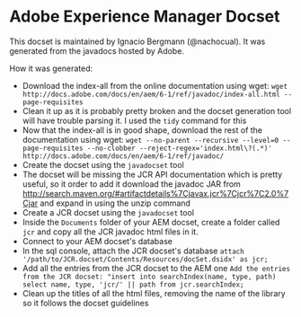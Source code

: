 Adobe Experience Manager Docset
=======================

This docset is maintained by Ignacio Bergmann (@nachocual). It was generated from the javadocs hosted by Adobe.

How it was generated:
* Download the index-all from the online documentation using wget:
 `wget http://docs.adobe.com/docs/en/aem/6-1/ref/javadoc/index-all.html --page-requisites`
* Clean it up as it is probably pretty broken and the docset generation tool will have trouble parsing it. I used the `tidy` command for this
* Now that the index-all is in good shape, download the rest of the documentation using wget: `wget --no-parent --recursive --level=0 --page-requisites --no-clobber --reject-regex='index.html\?(.*)' http://docs.adobe.com/docs/en/aem/6-1/ref/javadoc/`
* Create the docset using the `javadocset` tool
* The docset will be missing the JCR API documentation which is pretty useful, so it order to add it download the javadoc JAR from http://search.maven.org/#artifactdetails%7Cjavax.jcr%7Cjcr%7C2.0%7Cjar and expand in using the unzip command
* Create a JCR docset using the `javadocset` tool
* Inside the `Documents` folder of your AEM docset, create a folder called `jcr` and copy all the JCR javadoc html files in it.
* Connect to your AEM docset's database
* In the sql console, attach the JCR docset's database `attach '/path/to/JCR.docset/Contents/Resources/docSet.dsidx' as jcr;`
* Add all the entries from the JCR docset to the AEM one `Add the entries from the JCR docset:
"insert into searchIndex(name, type, path) select name, type, 'jcr/' || path from jcr.searchIndex;`
* Clean up the titles of all the html files, removing the name of the library so it follows the docset guidelines
